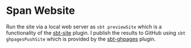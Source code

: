 # Span Website

Run the site via a local web server as `sbt previewSite` which is a functionality of the [sbt-site](https://github.com/sbt/sbt-site) plugin. I publish the
 results to GitHub using `sbt ghpagesPushSite` which is provided by the [sbt-ghpages](https://github.com/sbt/sbt-ghpages) plugin.

